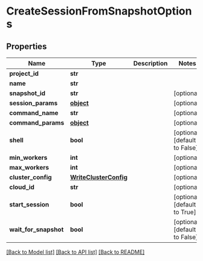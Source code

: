 # CreateSessionFromSnapshotOptions

## Properties
Name | Type | Description | Notes
------------ | ------------- | ------------- | -------------
**project_id** | **str** |  | 
**name** | **str** |  | 
**snapshot_id** | **str** |  | [optional] 
**session_params** | [**object**](.md) |  | [optional] 
**command_name** | **str** |  | [optional] 
**command_params** | [**object**](.md) |  | [optional] 
**shell** | **bool** |  | [optional] [default to False]
**min_workers** | **int** |  | [optional] 
**max_workers** | **int** |  | [optional] 
**cluster_config** | [**WriteClusterConfig**](WriteClusterConfig.md) |  | [optional] 
**cloud_id** | **str** |  | [optional] 
**start_session** | **bool** |  | [optional] [default to True]
**wait_for_snapshot** | **bool** |  | [optional] [default to False]

[[Back to Model list]](../README.md#documentation-for-models) [[Back to API list]](../README.md#documentation-for-api-endpoints) [[Back to README]](../README.md)



